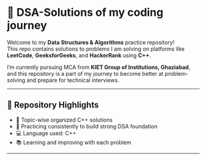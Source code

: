 # 🚀 DSA-Solutions of my coding journey 

Welcome to my **Data Structures & Algorithms** practice repository!  
This repo contains solutions to problems I am solving on platforms like **LeetCode**, **GeeksforGeeks**, and **HackerRank** using **C++**.

I’m currently pursuing MCA from **KIET Group of Institutions, Ghaziabad**, and this repository is a part of my journey to become better at problem-solving and prepare for technical interviews.

---

## 📌 Repository Highlights

- 📁 Topic-wise organized C++ solutions
- 🔁 Practicing consistently to build strong DSA foundation
- 💻 Language used: C++
- 📚 Learning and improving with each problem

---


